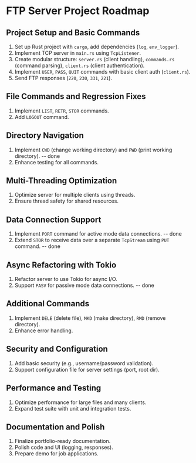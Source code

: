 # FTP Server Project Roadmap

## Project Setup and Basic Commands
1. Set up Rust project with `cargo`, add dependencies (`log`, `env_logger`).
2. Implement TCP server in `main.rs` using `TcpListener`.
3. Create modular structure: `server.rs` (client handling), `commands.rs` (command parsing), `client.rs` (client authentication).
4. Implement `USER`, `PASS`, `QUIT` commands with basic client auth (`client.rs`).
5. Send FTP responses (`220`, `230`, `331`, `221`).

## File Commands and Regression Fixes
1. Implement `LIST`, `RETR`, `STOR` commands.
2. Add `LOGOUT` command.

## Directory Navigation
1. Implement `CWD` (change working directory) and `PWD` (print working directory). -- done
2. Enhance testing for all commands.

## Multi-Threading Optimization
1. Optimize server for multiple clients using threads.
2. Ensure thread safety for shared resources.

## Data Connection Support
1. Implement `PORT` command for active mode data connections. -- done
2. Extend `STOR` to receive data over a separate `TcpStream` using `PUT` command. -- done

## Async Refactoring with Tokio
1. Refactor server to use Tokio for async I/O.
2. Support `PASV` for passive mode data connections. -- done

## Additional Commands
1. Implement `DELE` (delete file), `MKD` (make directory), `RMD` (remove directory).
2. Enhance error handling.

## Security and Configuration
1. Add basic security (e.g., username/password validation).
2. Support configuration file for server settings (port, root dir).

## Performance and Testing
1. Optimize performance for large files and many clients.
2. Expand test suite with unit and integration tests.

## Documentation and Polish
1. Finalize portfolio-ready documentation.
2. Polish code and UI (logging, responses).
3. Prepare demo for job applications.
